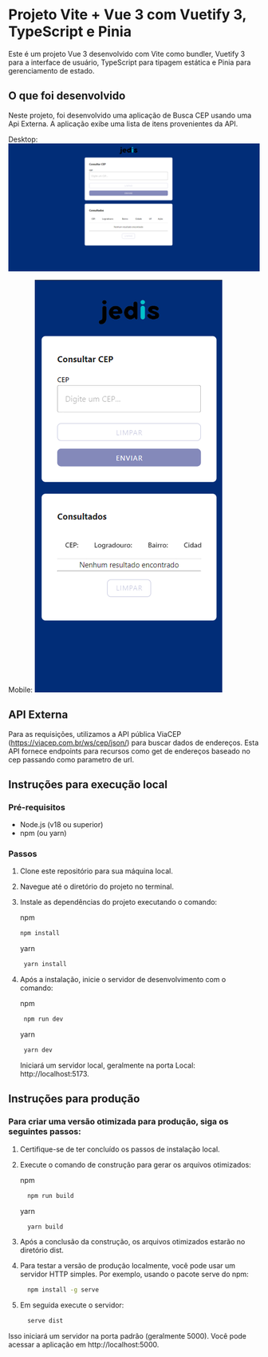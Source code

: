 # Projeto Vite + Vue 3 com Vuetify 3, TypeScript e Pinia

Este é um projeto Vue 3 desenvolvido com Vite como bundler, Vuetify 3 para a interface de usuário, TypeScript para tipagem estática e Pinia para gerenciamento de estado.

## O que foi desenvolvido

Neste projeto, foi desenvolvido uma aplicação de Busca CEP usando uma Api Externa. A aplicação exibe uma lista de itens provenientes da API.

Desktop:
![Logo do Meu Projeto](https://github.com/paaulorobson/search-zipcode/blob/main/src/assets/images/desktop.png)

Mobile:
![Logo do Meu Projeto](https://github.com/paaulorobson/search-zipcode/blob/main/src/assets/images/mobile.png)




## API Externa

Para as requisições, utilizamos a API pública ViaCEP (https://viacep.com.br/ws/cep/json/) para buscar dados de endereços. Esta API fornece endpoints para recursos como get de endereços baseado no cep passando como parametro de url.

## Instruções para execução local

### Pré-requisitos

- Node.js (v18 ou superior)
- npm (ou yarn)

### Passos

1. Clone este repositório para sua máquina local.
2. Navegue até o diretório do projeto no terminal.
3. Instale as dependências do projeto executando o comando:

   npm
    ```bash
    npm install
   ```

   yarn
   ```bash
    yarn install
   ```

5. Após a instalação, inicie o servidor de desenvolvimento com o comando:

   npm
   ```bash
    npm run dev
   ```

   yarn
   ```bash
    yarn dev
   ```

   Iniciará um servidor local, geralmente na porta Local: http://localhost:5173.
   

## Instruções para produção

### Para criar uma versão otimizada para produção, siga os seguintes passos:

1. Certifique-se de ter concluído os passos de instalação local.
2. Execute o comando de construção para gerar os arquivos otimizados:

   npm
   ```bash
     npm run build
   ```
   
   yarn
   ```bash
     yarn build
   ```


3. Após a conclusão da construção, os arquivos otimizados estarão no diretório dist.
4. Para testar a versão de produção localmente, você pode usar um servidor HTTP simples. Por exemplo, usando o pacote serve do npm:

   ```bash
     npm install -g serve
   ```

5. Em seguida execute o servidor:

   ```bash
     serve dist
   ```

Isso iniciará um servidor na porta padrão (geralmente 5000). Você pode acessar a aplicação em http://localhost:5000.
